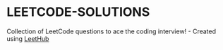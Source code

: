 # LEETCODE-SOLUTIONS
Collection of LeetCode questions to ace the coding interview! - Created using [LeetHub](https://github.com/QasimWani/LeetHub)
